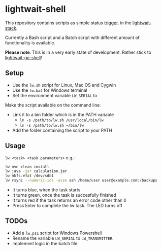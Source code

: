 # lightwait-shell

This repository contains scripts as simple status [trigger](https://github.com/BuZZ-T/lightwait#trigger). in the [lightwait-stack](https://github.com/BuZZ-T/lightwait).

Currently a Bash script and a Batch script with different amount of functionality is available.

 **Please note**: This is in a very early state of development. Rather stick to [lightwait-go-shell](https://github.com/BuZZ-T/lightwait-go-shell)!

## Setup

* Use the `lw.sh` script for Linux, Mac OS and Cygwin
* Use the `lw.bat` for Windows terminal
* Set the environment variable `LW_SERIAL` to 


Make the script available on the command line:

* Link it to a bin folder which is in the PATH variable
    * `ln -s /path/to/lw.sh /usr/local/bin/lw`
    * `ln -s /path/to/lw.sh ~/bin/lw`
* Add the folder containing the script to your PATH

## Usage

`lw <task> <task parameters>`
e.g.:

```bash
lw mvn clean install
lw java -jar calculation.jar
lw mkfs.vfat /dev/sdb1
lw rsync --numeric-ids -avze ssh /home/user user@example.com:/backups 
```

* It turns blue, when the task starts
* It turns green, once the task is succesfully finished
* It turns red if the task returns an error code other than 0
* Press Enter to complete the lw task. The LED turns off

## TODOs
* Add a `lw.ps1` script for Windows Powershell
* Rename the variable `LW_SERIAL` to `LW_TRANSMITTER`.
* Implement logic in the batch file
